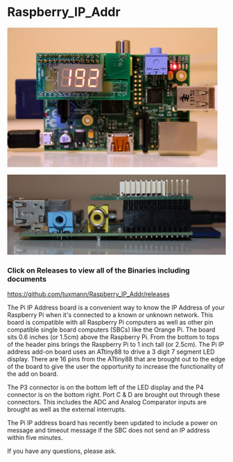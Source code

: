 # Raspberry_IP_Addr

![Image of IP_Addr](https://github.com/tuxmann/Raspberry_IP_Addr/blob/master/images/IMG_1232-sm.JPG)

![Image of IP_Addr side](https://github.com/tuxmann/Raspberry_IP_Addr/blob/master/images/IMG_1226-sm.JPG)

### Click on Releases to view all of the Binaries including documents
https://github.com/tuxmann/Raspberry_IP_Addr/releases

The Pi IP Address board is a convenient way to know the IP Address of your Raspberry Pi when it's connected to a known or unknown network. This board is compatible with all Raspberry Pi computers as well as other  pin compatible single board computers (SBCs) like the Orange Pi. The board sits 0.6 inches (or 1.5cm) above the Raspberry Pi. From the bottom to tops of the header pins brings the Raspberry Pi to 1 inch tall (or 2.5cm). The Pi IP address add-on board uses an ATtiny88 to drive a 3 digit 7 segment LED display. There are 16 pins from the ATtiny88 that are brought out to the edge of the board to give the user the opportunity to increase the functionality of the add on board.

The P3 connector is on the bottom left of the LED display and the P4 connector is on the bottom right. Port C & D are brought out through these connectors. This includes the ADC and Analog Comparator inputs are brought as well as the external interrupts.

The Pi IP address board has recently been updated to include a power on message and timeout message if the SBC does not send an IP address within five minutes.

If you have any questions, please ask.
